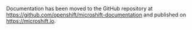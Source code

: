 Documentation has been moved to the GitHub repository at <https://github.com/openshift/microshift-documentation> and published on <https://microshift.io>.
